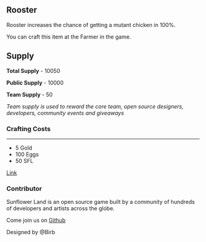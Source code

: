 ## Rooster

Rooster increases the chance of getting a mutant chicken in 100%.

You can craft this item at the Farmer in the game.

## Supply

**Total Supply** - 10050

**Public Supply** - 10000

**Team Supply** - 50

_Team supply is used to reward the core team, open source designers, developers, community events and giveaways_

### Crafting Costs

---

- 5 Gold
- 100 Eggs
- 50 SFL

[Link](https://docs.sunflower-land.com/crafting-guide)

### Contributor

Sunflower Land is an open source game built by a community of hundreds of developers and artists across the globe.

Come join us on [Github](https://github.com/sunflower-land/sunflower-land)

Designed by @Birb

